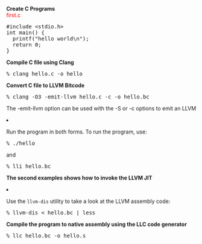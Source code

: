**Create C Programs**</br>
<span style="color:red">first.c</span>
<div class="highlight-c notranslate"><div class="highlight"><pre><span></span><span class="cp">#include</span> <span class="cpf">&lt;stdio.h&gt;</span><span class="cp"></span>
<span class="kt">int</span> <span class="nf">main</span><span class="p">()</span> <span class="p">{</span>
  <span class="n">printf</span><span class="p">(</span><span class="s">&quot;hello world</span><span class="se">\n</span><span class="s">&quot;</span><span class="p">);</span>
  <span class="k">return</span> <span class="mi">0</span><span class="p">;</span>
<span class="p">}</span>
</pre>
  
**Compile C file using Clang**
<div class="highlight-console notranslate"><div class="highlight"><pre><span></span><span class="gp">% </span>clang hello.c -o hello
</pre></div>

**Convert C file to LLVM Bitcode**
<div class="highlight-console notranslate"><div class="highlight"><pre><span></span><span class="gp">% </span>clang -O3 -emit-llvm hello.c -c -o hello.bc
</pre></div>
  <p>The -emit-llvm option can be used with the -S or -c options to emit an LLVM
<li><p class="first">Run the program in both forms. To run the program, use:</p>
<div class="highlight-console notranslate"><div class="highlight"><pre><span></span><span class="gp">% </span>./hello
</pre></div>
</div>
<p>and</p>
<div class="highlight-console notranslate"><div class="highlight"><pre><span></span><span class="gp">% </span>lli hello.bc
</pre></div>
</div>
  
**The second examples shows how to invoke the LLVM JIT**   </br>
<li><p class="first">Use the <code class="docutils literal notranslate"><span class="pre">llvm-dis</span></code> utility to take a look at the LLVM assembly code:</p>
<div class="highlight-console notranslate"><div class="highlight"><pre><span></span><span class="gp">% </span>llvm-dis &lt; hello.bc <span class="p">|</span> less
</pre></div>
</div>
</li>

**Compile the program to native assembly using the LLC code generator** 
<div class="highlight-console notranslate"><div class="highlight"><pre><span></span><span class="gp">% </span>llc hello.bc -o hello.s
</pre></div>
</div>
</li>
